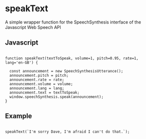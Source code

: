 # speakText
A simple wrapper function for the SpeechSynthesis interface of the Javascript Web Speech API

## Javascript

```

function speakText(textToSpeak, volume=1, pitch=0.95, rate=1, lang='en-GB') {

  const announcement = new SpeechSynthesisUtterance();
  announcement.pitch = pitch;
  announcement.rate = rate;
  announcement.volume = volume;
  announcement.lang = lang;
  announcement.text = textToSpeak;
  window.speechSynthesis.speak(announcement);
}

```

## Example

```

speakText(`I'm sorry Dave, I'm afraid I can't do that.`);

```
